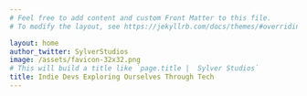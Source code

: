 ```yaml
---
# Feel free to add content and custom Front Matter to this file.
# To modify the layout, see https://jekyllrb.com/docs/themes/#overriding-theme-defaults

layout: home
author_twitter: SylverStudios
image: /assets/favicon-32x32.png
# This will build a title like `page.title |  Sylver Studios`
title: Indie Devs Exploring Ourselves Through Tech
---
```

